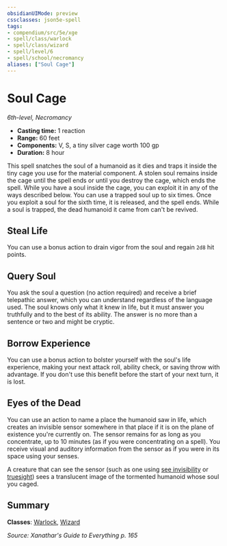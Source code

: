 ```yaml
---
obsidianUIMode: preview
cssclasses: json5e-spell
tags:
- compendium/src/5e/xge
- spell/class/warlock
- spell/class/wizard
- spell/level/6
- spell/school/necromancy
aliases: ["Soul Cage"]
---
```

# Soul Cage
*6th-level, Necromancy*  

- **Casting time:** 1 reaction
- **Range:** 60 feet
- **Components:** V, S, a tiny silver cage worth 100 gp
- **Duration:** 8 hour

This spell snatches the soul of a humanoid as it dies and traps it inside the tiny cage you use for the material component. A stolen soul remains inside the cage until the spell ends or until you destroy the cage, which ends the spell. While you have a soul inside the cage, you can exploit it in any of the ways described below. You can use a trapped soul up to six times. Once you exploit a soul for the sixth time, it is released, and the spell ends. While a soul is trapped, the dead humanoid it came from can't be revived.

## Steal Life

You can use a bonus action to drain vigor from the soul and regain `2d8` hit points.

## Query Soul

You ask the soul a question (no action required) and receive a brief telepathic answer, which you can understand regardless of the language used. The soul knows only what it knew in life, but it must answer you truthfully and to the best of its ability. The answer is no more than a sentence or two and might be cryptic.

## Borrow Experience

You can use a bonus action to bolster yourself with the soul's life experience, making your next attack roll, ability check, or saving throw with advantage. If you don't use this benefit before the start of your next turn, it is lost.

## Eyes of the Dead

You can use an action to name a place the humanoid saw in life, which creates an invisible sensor somewhere in that place if it is on the plane of existence you're currently on. The sensor remains for as long as you concentrate, up to 10 minutes (as if you were concentrating on a spell). You receive visual and auditory information from the sensor as if you were in its space using your senses.

A creature that can see the sensor (such as one using [see invisibility](/compendium/spells/see-invisibility.md) or [truesight](/compendium/rules/senses.md#truesight)) sees a translucent image of the tormented humanoid whose soul you caged.

## Summary

**Classes**: [Warlock](/compendium/classes/warlock.md), [Wizard](/compendium/classes/wizard.md)

*Source: Xanathar's Guide to Everything p. 165*
